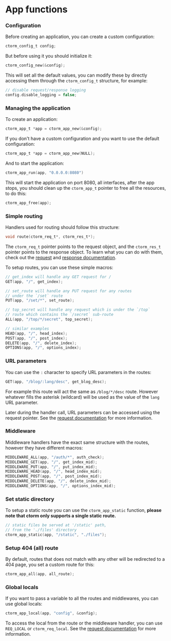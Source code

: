 # App functions
### Configuration
Before creating an application, you can create a custom
configuration:
```c
ctorm_config_t config;
```
But before using it you should initialize it:
```c
ctorm_config_new(&config);
```
This will set all the default values, you can modify these by
directly accessing them through the `ctorm_config_t` structure,
for example:
```c
// disable request/response logging
config.disable_logging = false;
```

### Managing the application
To create an application:
```c
ctorm_app_t *app = ctorm_app_new(&config);
```
If you don't have a custom configuration and you want
to use the default configuration:
```c
ctorm_app_t *app = ctorm_app_new(NULL);
```
And to start the application:
```c
ctorm_app_run(app, "0.0.0.0:8080")
```
This will start the application on port 8080, all interfaces,
after the app stops, you should clean up the `ctorm_app_t` pointer
to free all the resources, to do this:
```c
ctorm_app_free(app);
```

### Simple routing
Handlers used for routing should follow this structure:
```c
void route(ctorm_req_t*, ctorm_res_t*);
```
The `ctorm_req_t` pointer points to the request object, and the `ctorm_res_t`
pointer points to the response object. To learn what you can do with them,
check out the [request](req.md) and [response documentation](res.md).

To setup routes, you can use these simple macros:
```c
// get_index will handle any GET request for /
GET(app, "/", get_index);

// set_route will handle any PUT request for any routes
// under the `/set` route
PUT(app, "/set/*", set_route);

// top_secret will handle any request which is under the `/top`
// route which contains the `/secret` sub-route
ALL(app, "/top/*/secret", top_secret);

// similar examples
HEAD(app, "/", head_index);
POST(app, "/", post_index);
DELETE(app, "/", delete_index);
OPTIONS(app, "/", options_index);
```

### URL parameters
You can use the `:` character to specify URL parameters in the routes:
```c
GET(app, "/blog/:lang/desc", get_blog_desc);
```
For example this route will act the same as `/blog/*/desc` route. However
whatever fills the asterisk (wildcard) will be used as the value of the
`lang` URL parameter.

Later during the handler call, URL parameters can be accessed using the request
pointer. See the [request documentation](req.md) for more information.

### Middleware
Middleware handlers have the exact same structure with the routes,
however they have different macros:
```c
MIDDLEWARE_ALL(app, "/auth/*", auth_check);
MIDDLEWARE_GET(app, "/", get_index_mid);
MIDDLEWARE_PUT(app, "/", put_index_mid);
MIDDLEWARE_HEAD(app, "/", head_index_mid);
MIDDLEWARE_POST(app, "/", post_index_mid);
MIDDLEWARE_DELETE(app, "/", delete_index_mid);
MIDDLEWARE_OPTIONS(app, "/", options_index_mid);
```

### Set static directory
To setup a static route you can use the `ctorm_app_static` function,
**please note that ctorm only supports a single static route.**
```c
// static files be served at '/static' path,
// from the './files' directory
ctorm_app_static(app, "/static", "./files");
```

### Setup 404 (all) route
By default, routes that does not match with any other will be redirected
to a 404 page, you set a custom route for this:
```c
ctorm_app_all(app, all_route);
```

### Global locals
If you want to pass a variable to all the routes and middlewares, you can use global
locals:
```c
ctorm_app_local(app, "config", &config);
```
To access the local from the route or the middleware handler, you can use `REQ_LOCAL` or
`ctorm_req_local`. See the [request documentation](req.md) for more information.
